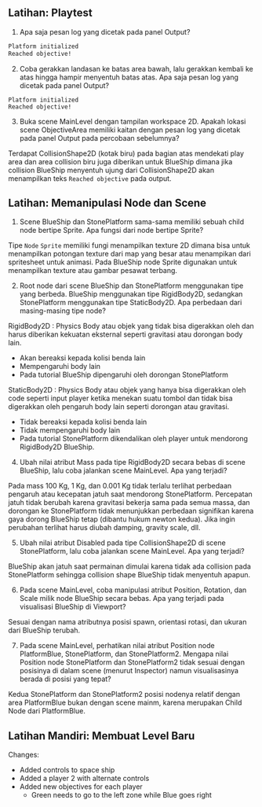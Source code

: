## Latihan: Playtest

1. Apa saja pesan log yang dicetak pada panel Output?
```cmd
Platform initialized
Reached objective!
```
2. Coba gerakkan landasan ke batas area bawah, lalu gerakkan kembali ke atas hingga hampir menyentuh batas atas. Apa saja pesan log yang dicetak pada panel Output?
```
Platform initialized
Reached objective!
```
3. Buka scene MainLevel dengan tampilan workspace 2D. Apakah lokasi scene ObjectiveArea memiliki kaitan dengan pesan log yang dicetak pada panel Output pada percobaan sebelumnya?  

Terdapat CollisionShape2D (kotak biru) pada bagian atas mendekati play area dan area collision biru juga diberikan untuk BlueShip dimana jika collision BlueShip menyentuh ujung dari CollisionShape2D akan menampilkan teks `Reached objective` pada output.

## Latihan: Memanipulasi Node dan Scene

1. Scene BlueShip dan StonePlatform sama-sama memiliki sebuah child node bertipe Sprite. Apa fungsi dari node bertipe Sprite?

Tipe `Node` `Sprite` memiliki fungi menampilkan texture 2D dimana bisa untuk menampilkan potongan texture dari map yang besar atau menampikan dari spritesheet untuk animasi. Pada BlueShip node Sprite digunakan untuk menampilkan texture atau gambar pesawat terbang.

2. Root node dari scene BlueShip dan StonePlatform menggunakan tipe yang berbeda. BlueShip menggunakan tipe RigidBody2D, sedangkan StonePlatform menggunakan tipe StaticBody2D. Apa perbedaan dari masing-masing tipe node?

RigidBody2D : Physics Body atau objek yang tidak bisa digerakkan oleh dan harus diberikan kekuatan eksternal seperti gravitasi atau dorongan body lain.
  - Akan bereaksi kepada kolisi benda lain
  - Mempengaruhi body lain
  - Pada tutorial BlueShip dipengaruhi oleh dorongan StonePlatform

StaticBody2D : Physics Body atau objek yang hanya bisa digerakkan oleh code seperti input player ketika menekan suatu tombol dan tidak bisa digerakkan oleh pengaruh body lain seperti dorongan atau gravitasi.
  - Tidak bereaksi kepada kolisi benda lain
  - Tidak mempengaruhi body lain
  - Pada tutorial StonePlatform dikendalikan oleh player untuk mendorong RigidBody2D BlueShip.

4. Ubah nilai atribut Mass pada tipe RigidBody2D secara bebas di scene BlueShip, lalu coba jalankan scene MainLevel. Apa yang terjadi?

Pada mass 100 Kg, 1 Kg, dan 0.001 Kg tidak terlalu terlihat perbedaan pengaruh atau kecepatan jatuh saat mendorong StonePlatform. Percepatan jatuh tidak berubah karena gravitasi bekerja sama pada semua massa, dan dorongan ke StonePlatform tidak menunjukkan perbedaan signifikan karena gaya dorong BlueShip tetap (dibantu hukum newton kedua).
Jika ingin perubahan terlihat harus diubah damping, gravity scale, dll.

5. Ubah nilai atribut Disabled pada tipe CollisionShape2D di scene StonePlatform, lalu coba jalankan scene MainLevel. Apa yang terjadi?

BlueShip akan jatuh saat permainan dimulai karena tidak ada collision pada StonePlatform sehingga collision shape BlueShip tidak menyentuh apapun.

6. Pada scene MainLevel, coba manipulasi atribut Position, Rotation, dan Scale milik node BlueShip secara bebas. Apa yang terjadi pada visualisasi BlueShip di Viewport?

Sesuai dengan nama atributnya posisi spawn, orientasi rotasi, dan ukuran dari BlueShip terubah.

7. Pada scene MainLevel, perhatikan nilai atribut Position node PlatformBlue, StonePlatform, dan StonePlatform2. Mengapa nilai Position node StonePlatform dan StonePlatform2 tidak sesuai dengan posisinya di dalam scene (menurut Inspector) namun visualisasinya berada di posisi yang tepat?

Kedua StonePlatform dan StonePlatform2 posisi nodenya relatif dengan area PlatformBlue bukan dengan scene mainm, karena merupakan Child Node dari PlatformBlue.

## Latihan Mandiri: Membuat Level Baru

Changes: 
- Added controls to space ship 
- Added a player 2 with alternate controls
- Added new objectives for each player
	- Green needs to go to the left zone while Blue goes right
